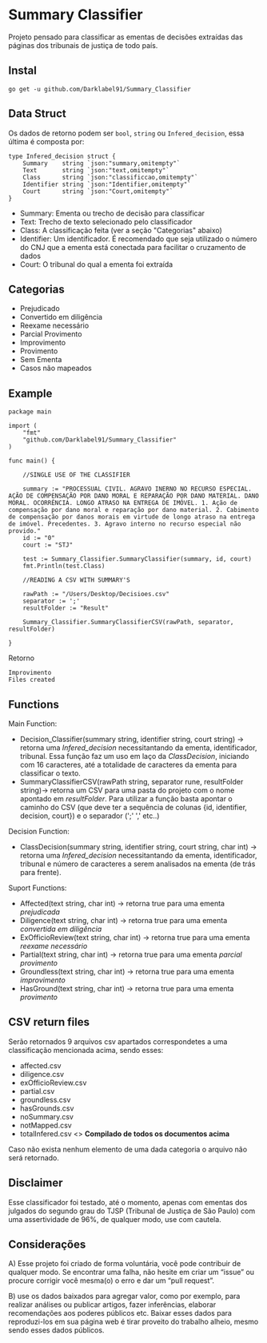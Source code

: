 # Summary Classifier
Projeto pensado para classificar as ementas de decisões extraídas das páginas dos tribunais de justiça de todo país.

## Instal
``` go get -u github.com/Darklabel91/Summary_Classifier ```

## Data Struct
Os dados de retorno podem ser ```bool```, ```string``` ou ```Infered_decision```, essa última é composta por:

``` 
type Infered_decision struct {
	Summary    string `json:"summary,omitempty"`
	Text       string `json:"text,omitempty"`
	Class      string `json:"classificcao,omitempty"`
	Identifier string `json:"Identifier,omitempty"`
	Court      string `json:"Court,omitempty"`
}
```

- Summary: Ementa ou trecho de decisão para classificar
- Text: Trecho de texto selecionado pelo classificador
- Class: A classificação feita (ver a seção "Categorias" abaixo)
- Identifier: Um identificador. É recomendado que seja utilizado o número do CNJ que a ementa está conectada para facilitar o cruzamento de dados
- Court: O tribunal do qual a ementa foi extraída

## Categorias
- Prejudicado
- Convertido em diligência
- Reexame necessário
- Parcial Provimento
- Improvimento
- Provimento
- Sem Ementa
- Casos não mapeados

## Example

``` 
package main

import (
	"fmt"
	"github.com/Darklabel91/Summary_Classifier"
)

func main() {
	
	//SINGLE USE OF THE CLASSIFIER

	summary := "PROCESSUAL CIVIL. AGRAVO INERNO NO RECURSO ESPECIAL. AÇÃO DE COMPENSAÇÃO POR DANO MORAL E REPARAÇÃO POR DANO MATERIAL. DANO MORAL. OCORRÊNCIA. LONGO ATRASO NA ENTREGA DE IMÓVEL. 1. Ação de compensação por dano moral e reparação por dano material. 2. Cabimento de compensação por danos morais em virtude de longo atraso na entrega de imóvel. Precedentes. 3. Agravo interno no recurso especial não provido."
	id := "0"
	court := "STJ"

	test := Summary_Classifier.SummaryClassifier(summary, id, court)
	fmt.Println(test.Class)

	//READING A CSV WITH SUMMARY'S

	rawPath := "/Users/Desktop/Decisioes.csv"
	separator := ';'
	resultFolder := "Result"

	Summary_Classifier.SummaryClassifierCSV(rawPath, separator, resultFolder)

}

 ```
Retorno
``` 
Improvimento
Files created
 ```

## Functions

Main Function:
- Decision_Classifier(summary string, identifier string, court string)  ->  retorna uma *Infered_decision* necessitantando da ementa, identificador, tribunal. Essa função faz um uso em laço da *ClassDecision*, iniciando com 16 caracteres, até a totalidade de caracteres da ementa para classificar o texto.
- SummaryClassifierCSV(rawPath string, separator rune, resultFolder string)-> retorna um CSV para uma pasta do projeto com o nome apontado em *resultFolder*. Para utilizar a função basta apontar o caminho do CSV (que deve ter a sequência de colunas {id, identifier, decision, court}) e o separador (';' ',' etc..)

Decision Function:
- ClassDecision(summary string, identifier string, court string, char int)  ->  retorna uma *Infered_decision* necessitantando da ementa, identificador, tribunal e número de caracteres a serem analisados na ementa (de trás para frente).

Suport Functions:
- Affected(text string, char int)        ->  retorna true para uma ementa *prejudicada*
- Diligence(text string, char int)       ->  retorna true para uma ementa *convertida em diligência*
- ExOfficioReview(text string, char int) ->  retorna true para uma ementa *reexame necessário*
- Partial(text string, char int)         ->  retorna true para uma ementa *parcial provimento*
- Groundless(text string, char int)      ->  retorna true para uma ementa *improvimento*
- HasGround(text string, char int)       ->  retorna true para uma ementa *provimento* 

## CSV return files
Serão retornados 9 arquivos csv apartados correspondetes a uma classificação mencionada acima, sendo esses:

- affected.csv
- diligence.csv
- exOfficioReview.csv
- partial.csv 
- groundless.csv 
- hasGrounds.csv 
- noSummary.csv
- notMapped.csv 
- totalInfered.csv <> **Compilado de todos os documentos acima**

Caso não exista nenhum elemento de uma dada categoria o arquivo não será retornado.

## Disclaimer
Esse classificador foi testado, até o momento, apenas com ementas dos julgados do segundo grau do TJSP (Tribunal de Justiça de São Paulo) com uma assertividade de 96%, de qualquer modo, use com cautela.

## Considerações
A) Esse projeto foi criado de forma voluntária, você pode contribuir de qualquer modo. Se encontrar uma falha, não hesite em criar um “issue” ou  procure corrigir você mesma(o) o erro e dar um “pull request”.

B) use os dados baixados para agregar valor, como por exemplo, para realizar análises ou publicar artigos, fazer inferências, elaborar recomendações aos poderes públicos etc. Baixar esses dados para reproduzi-los em sua página web é tirar proveito do trabalho alheio, mesmo sendo esses dados públicos.
